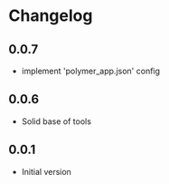 # Changelog

## 0.0.7
- implement 'polymer_app.json' config

## 0.0.6
- Solid base of tools

## 0.0.1

- Initial version